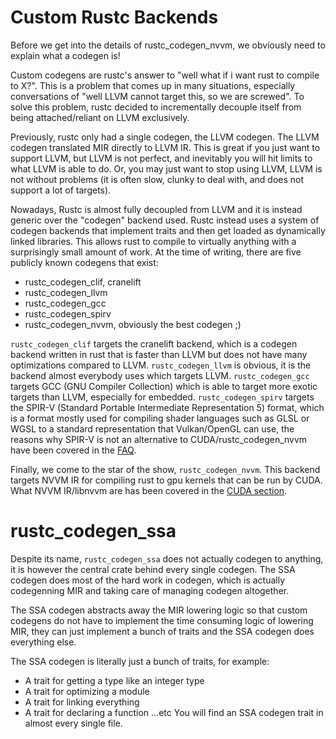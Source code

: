 # Custom Rustc Backends

Before we get into the details of rustc_codegen_nvvm, we obviously need to explain what a codegen is!

Custom codegens are rustc's answer to "well what if i want rust to compile to X?". This is a problem
that comes up in many situations, especially conversations of "well LLVM cannot target this, so we are screwed".
To solve this problem, rustc decided to incrementally decouple itself from being attached/reliant on LLVM exclusively.

Previously, rustc only had a single codegen, the LLVM codegen. The LLVM codegen translated MIR directly to LLVM IR.
This is great if you just want to support LLVM, but LLVM is not perfect, and inevitably you will hit limits to what LLVM
is able to do. Or, you may just want to stop using LLVM, LLVM is not without problems (it is often slow, clunky to deal with, 
and does not support a lot of targets). 

Nowadays, Rustc is almost fully decoupled from LLVM and it is instead generic over the "codegen" backend used.
Rustc instead uses a system of codegen backends that implement traits and then get loaded as dynamically linked libraries.
This allows rust to compile to virtually anything with a surprisingly small amount of work. At the time of writing, there are
five publicly known codegens that exist:
- rustc_codegen_clif, cranelift
- rustc_codegen_llvm
- rustc_codegen_gcc
- rustc_codegen_spirv
- rustc_codegen_nvvm, obviously the best codegen ;)

`rustc_codegen_clif` targets the cranelift backend, which is a codegen backend written in rust that is faster than LLVM but does not have many optimizations
compared to LLVM. `rustc_codegen_llvm` is obvious, it is the backend almost everybody uses which targets LLVM. `rustc_codegen_gcc` targets GCC (GNU Compiler Collection)
which is able to target more exotic targets than LLVM, especially for embedded. `rustc_codegen_spirv` targets the SPIR-V (Standard Portable Intermediate Representation 5)
format, which is a format mostly used for compiling shader languages such as GLSL or WGSL to a standard representation that Vulkan/OpenGL can use, the reasons
why SPIR-V is not an alternative to CUDA/rustc_codegen_nvvm have been covered in the [FAQ](../../faq.md).

Finally, we come to the star of the show, `rustc_codegen_nvvm`. This backend targets NVVM IR for compiling rust to gpu kernels that can be run by CUDA. 
What NVVM IR/libnvvm are has been covered in the [CUDA section](../../cuda/pipeline.md).

# rustc_codegen_ssa

Despite its name, `rustc_codegen_ssa` does not actually codegen to anything, it is however the central crate behind every single codegen.
The SSA codegen does most of the hard work in codegen, which is actually codegenning MIR and taking care of managing codegen altogether.

The SSA codegen abstracts away the MIR lowering logic so that custom codegens do not have to implement the time consuming logic of lowering MIR,
they can just implement a bunch of traits and the SSA codegen does everything else.

The SSA codegen is literally just a bunch of traits, for example:
- A trait for getting a type like an integer type
- A trait for optimizing a module
- A trait for linking everything
- A trait for declaring a function
...etc
You will find an SSA codegen trait in almost every single file.
